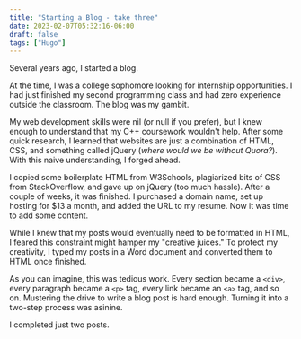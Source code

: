 ```yaml
---
title: "Starting a Blog - take three"
date: 2023-02-07T05:32:16-06:00
draft: false
tags: ["Hugo"]
---
```


Several years ago, I started a blog.  

At the time, I was a college sophomore looking for internship opportunities.  I had just finished my second programming class and had zero experience outside the classroom.  The blog was my gambit.

My web development skills were nil (or null if you prefer), but I knew enough to understand that my C++ coursework wouldn't help.  After some quick research, I learned that websites are just a combination of HTML, CSS, and something called jQuery (*where would we be without Quora?*).  With this naive understanding, I forged ahead.

I copied some boilerplate HTML from W3Schools, plagiarized bits of CSS from StackOverflow, and gave up on jQuery (too much hassle).  After a couple of weeks, it was finished.  I purchased a domain name, set up hosting for $13 a month, and added the URL to my resume.  Now it was time to add some content.

While I knew that my posts would eventually need to be formatted in HTML, I feared this constraint might hamper my "creative juices."  To protect my creativity, I typed my posts in a Word document and converted them to HTML once finished.

As you can imagine, this was tedious work.  Every section became a `<div>`, every paragraph became a `<p>` tag, every link became an `<a>` tag, and so on.  Mustering the drive to write a blog post is hard enough.  Turning it into a two-step process was asinine.

I completed just two posts.

<!--more-->
